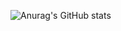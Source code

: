 ![Anurag's GitHub stats](https://github-readme-stats.vercel.app/api?username=hjj1991&show_icons=true&theme=default)